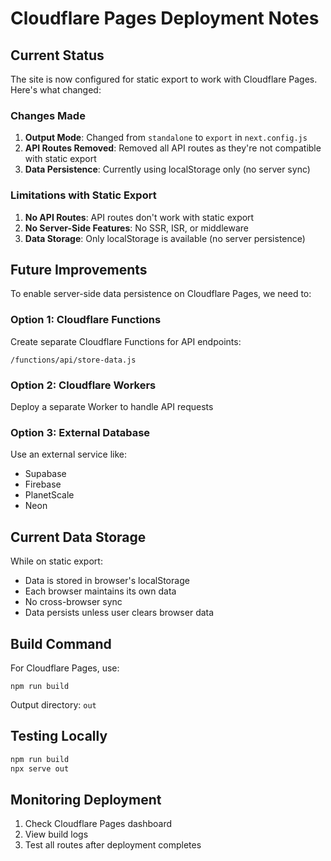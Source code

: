 # Cloudflare Pages Deployment Notes

## Current Status

The site is now configured for static export to work with Cloudflare Pages. Here's what changed:

### Changes Made
1. **Output Mode**: Changed from `standalone` to `export` in `next.config.js`
2. **API Routes Removed**: Removed all API routes as they're not compatible with static export
3. **Data Persistence**: Currently using localStorage only (no server sync)

### Limitations with Static Export

1. **No API Routes**: API routes don't work with static export
2. **No Server-Side Features**: No SSR, ISR, or middleware
3. **Data Storage**: Only localStorage is available (no server persistence)

## Future Improvements

To enable server-side data persistence on Cloudflare Pages, we need to:

### Option 1: Cloudflare Functions
Create separate Cloudflare Functions for API endpoints:
```
/functions/api/store-data.js
```

### Option 2: Cloudflare Workers
Deploy a separate Worker to handle API requests

### Option 3: External Database
Use an external service like:
- Supabase
- Firebase
- PlanetScale
- Neon

## Current Data Storage

While on static export:
- Data is stored in browser's localStorage
- Each browser maintains its own data
- No cross-browser sync
- Data persists unless user clears browser data

## Build Command

For Cloudflare Pages, use:
```
npm run build
```

Output directory: `out`

## Testing Locally

```bash
npm run build
npx serve out
```

## Monitoring Deployment

1. Check Cloudflare Pages dashboard
2. View build logs
3. Test all routes after deployment completes 